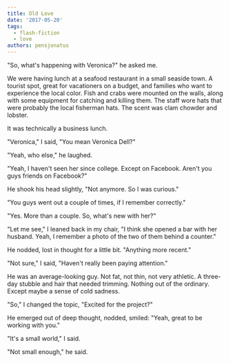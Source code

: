 ```yaml
---
title: Old Love
date: '2017-05-20'
tags:
  - flash-fiction
  - love
authors: pensjonatus
---
```


"So, what's happening with Veronica?" he asked me.

<!-- truncate -->

We were having lunch at a seafood restaurant in a small seaside town. A tourist
spot, great for vacationers on a budget, and families who want to experience the
local color. Fish and crabs were mounted on the walls, along with some equipment
for catching and killing them. The staff wore hats that were probably the local
fisherman hats. The scent was clam chowder and lobster.

It was technically a business lunch.

"Veronica," I said, "You mean Veronica Dell?"

"Yeah, who else," he laughed.

"Yeah, I haven't seen her since college. Except on Facebook. Aren't you guys
friends on Facebook?"

He shook his head slightly, "Not anymore. So I was curious."

"You guys went out a couple of times, if I remember correctly."

"Yes. More than a couple. So, what's new with her?"

"Let me see," I leaned back in my chair, "I think she opened a bar with her
husband. Yeah, I remember a photo of the two of them behind a counter."

He nodded, lost in thought for a little bit. "Anything more recent."

"Not sure," I said, "Haven't really been paying attention."

He was an average-looking guy. Not fat, not thin, not very athletic. A three-day
stubble and hair that needed trimming. Nothing out of the ordinary. Except maybe
a sense of cold sadness.

"So," I changed the topic, "Excited for the project?"

He emerged out of deep thought, nodded, smiled: "Yeah, great to be working with
you."

"It's a small world," I said.

"Not small enough," he said.

